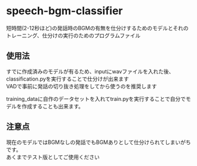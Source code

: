 # speech-bgm-classifier
短時間(2-12秒ほど)の発話時のBGMの有無を仕分けするためのモデルとそれのトレーニング、仕分けの実行のためのプログラムファイル

## 使用法
すでに作成済みのモデルが有るため、inputにwavファイルを入れた後、classification.pyを実行することで仕分けが出来ます  
VADで事前に発話の切り抜き処理をしてから使うのを推奨します  

training_dataに自作のデータセットを入れてtrain.pyを実行することで自分でモデルを作成することも出来ます。

## 注意点
現在のモデルではBGMなしの発話でもBGMありとして仕分けられてしまいがちです。  
あくまでテスト版としてご使用ください
